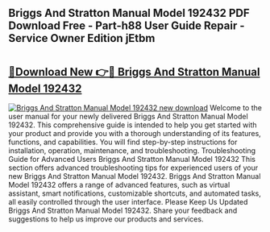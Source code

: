 ## Briggs And Stratton Manual Model 192432 PDF Download Free - Part-h88 User Guide Repair - Service Owner Edition jEtbm

# <h2><a href="http://bc7643.oget.top/?id=Briggs+And+Stratton+Manual+Model+192432">🔗Download New 👉🔴 Briggs And Stratton Manual Model 192432</a></h2>

[![Briggs And Stratton Manual Model 192432 new download](https://i.imgur.com/5g1atiW.png)](http://bc7643.oget.top/?id=Briggs+And+Stratton+Manual+Model+192432)
Welcome to the user manual for your newly delivered Briggs And Stratton Manual Model 192432. This comprehensive guide is intended to help you get started with your product and provide you with a thorough understanding of its features, functions, and capabilities. You will find step-by-step instructions for installation, operation, maintenance, and troubleshooting. Troubleshooting Guide for Advanced Users Briggs And Stratton Manual Model 192432 This section offers advanced troubleshooting tips for experienced users of your new Briggs And Stratton Manual Model 192432. Briggs And Stratton Manual Model 192432 offers a range of advanced features, such as virtual assistant, smart notifications, customizable shortcuts, and automated tasks, all easily controlled through the user interface. Please Keep Us Updated Briggs And Stratton Manual Model 192432. Share your feedback and suggestions to help us improve our products and services.
